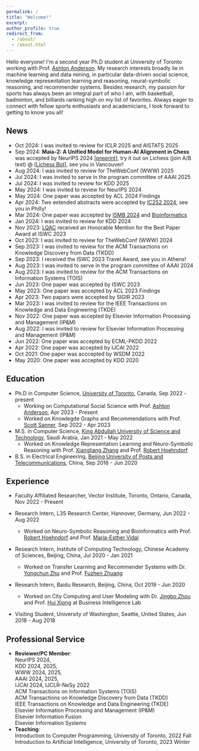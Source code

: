 ```yaml
---
permalink: /
title: "Welcome!"
excerpt:
author_profile: true
redirect_from: 
  - /about/
  - /about.html
---
```


Hello everyone! I'm a second year Ph.D student at University of Toronto working with Prof. [Ashton Anderson](https://www.cs.toronto.edu/~ashton/). My research interests broadly lie in machine learning and data mining, in particular data-driven social science, knowledge representation learning and reasoning, neural-symbolic reasoning, and recommender systems. Besides research, my passion for sports has always been an integral part of who I am, with basketball, badminton, and billiards ranking high on my list of favorites. Always eager to connect with fellow sports enthusiasts and academicians, I look forward to getting to know you all!

## News

* Oct 2024: I was invited to review for ICLR 2025 and AISTATS 2025
* Sep 2024: **Maia-2: A Unified Model for Human-AI Alignment in Chess** was accepted by NeurIPS 2024 \[[preprint](https://arxiv.org/abs/2409.20553)\], try it out on Lichess (join A/B test) @ \[[Lichess Bot](https://lichess.org/@/maia9)\], see you in Vancouver!
* Aug 2024: I was invited to review for TheWebConf (WWW) 2025
* Jul 2024: I was invited to serve in the program committee of AAAI 2025
* Jul 2024: I was invited to review for KDD 2025
* May 2024: I was invited to review for NeurIPS 2024
* May 2024: One paper was accepted by ACL 2024 Findings
* Apr 2024: Two extended abstracts were accepted by [IC2S2 2024](https://ic2s2-2024.org/), see you in Philly!
* Mar 2024: One paper was accepted by [ISMB 2024](https://www.iscb.org/ismb2024/home) and [Bioinformatics](https://academic.oup.com/bioinformatics)
* Jan 2024: I was invited to review for KDD 2024
* Nov 2023: [LQAC](https://link.springer.com/chapter/10.1007/978-3-031-47240-4_28) received an Honorable Mention for the Best Paper Award at ISWC 2023
* Oct 2023: I was invited to review for TheWebConf (WWW) 2024
* Sep 2023: I was invited to review for the ACM Transactions on Knowledge Discovery from Data (TKDD)
* Sep 2023: I received the ISWC 2023 Travel Award, see you in Athens!
* Aug 2023: I was invited to serve in the program committee of AAAI 2024
* Aug 2023: I was invited to review for the ACM Transactions on Information Systems (TOIS)
* Jun 2023: One paper was accepted by ISWC 2023
* May 2023: One paper was accepted by ACL 2023 Findings
* Apr 2023: Two papars were accepted by SIGIR 2023
* Mar 2023: I was invited to review for the IEEE Transactions on Knowledge and Data Engineering (TKDE)
* Nov 2022: One paper was accepted by Elsevier Information Processing and Management (IP&M)
* Aug 2022: I was invited to review for Elsevier Information Processing and Management (IP&M)
* Jun 2022: One paper was accepted by ECML-PKDD 2022
* Apr 2022: One paper was accepted by IJCAI 2022
* Oct 2021: One paper was acccepted by WSDM 2022
* May 2020: One paper was accepted by KDD 2020

## Education

* Ph.D in Computer Science, [University of Toronto](https://web.cs.toronto.edu/), Canada, Sep 2022 - present
  * Working on Computational Social Science with Prof. [Ashton Anderson](https://www.cs.toronto.edu/~ashton/), Apr 2023 - Present
  * Worked on Knowlegde Graphs and Recommendations with Prof. [Scott Sanner](https://www.mie.utoronto.ca/faculty_staff/sanner/), Sep 2022 - Apr 2023
* M.S. in Computer Science, [King Abdullah University of Science and Technology](https://www.kaust.edu.sa/en/), Saudi Arabia, Jan 2021 - May 2022
  * Worked on Knowledge Representation Learning and Neuro-Symbolic Reasoning with Prof. [Xiangliang Zhang](https://engineering.nd.edu/faculty/xiangliang-zhang/) and Prof. [Robert Hoehndorf](https://leechuck.de/)
* B.S. in Electrical Engineering, [Beijing University of Posts and Telecommunications](https://www.bupt.edu.cn/), China, Sep 2016 - Jun 2020

## Experience

* Faculty Affiliated Researcher, Vector Institute, Toronto, Ontario, Canada, Nov 2022 - Present

* Research Intern, L3S Research Center, Hannover, Germany, Jun 2022 - Aug 2022
  * Worked on Neuro-Symbolic Reasoning and Bioinformatics with Prof. [Robert Hoehndorf](https://leechuck.de/) and Prof. [Maria-Esther Vidal](https://www.tib.eu/de/forschung-entwicklung/forschungsgruppen-und-labs/scientific-data-management/mitarbeiterinnen-und-mitarbeiter/maria-esther-vidal)

* Research Intern, Institute of Computing Technology, Chinese Academy of Sciences, Beijing, China, Jul 2020 - Jan 2021
  * Worked on Transfer Learning and Recommender Systems with Dr. [Yongchun Zhu](https://easezyc.github.io/) and Prof. [Fuzhen Zhuang](https://fuzhenzhuang.github.io/) 

* Research Intern, Baidu Research, Beijing, China, Oct 2019 - Jun 2020
  * Worked on City Computing and User Modeling with Dr. [Jingbo Zhou](https://zhoujingbo.github.io/) and Prof. [Hui Xiong](http://datamining.rutgers.edu/) at Business Intelligence Lab

* Visiting Student, University of Washington, Seattle, United States, Jun 2018 - Aug 2018

## Professional Service

* **Reviewer/PC Member**: \
  NeurIPS 2024, \
  KDD 2024, 2025, \
  WWW 2024, 2025, \
  AAAI 2024, 2025, \
  IJCAI 2024, IJCLR-NeSy 2022 \
  ACM Transactions on Information Systems (TOIS) \
  ACM Transactions on Knowledge Discovery from Data (TKDD) \
  IEEE Transactions on Knowledge and Data Engineering (TKDE) \
  Elsevier Information Processing and Management (IP&M) \
  Elsevier Information Fusion \
  Elsevier Information Systems
* **Teaching**: \
  Introduction to Computer Programming, University of Toronto, 2022 Fall \
  Introduction to Artificial Intelligence, University of Toronto, 2023 Winter


<!-- \begin{rSection}{Professional Service}

\textbf{[Reviewer / PC Member] }

\quad Conferences:

\quad\quad NeurIPS 2024, KDD 2024, WWW 2024, AAAI 2024, IJCAI 2024, IJCLR-NeSy 2022

\quad Journals:

\quad\quad ACM Transactions on Information Systems (TOIS)

\quad\quad IEEE Transactions on Knowledge and Data Engineering (TKDE)

\quad\quad ACM Transactions on Knowledge Discovery from Data (TKDD)

\quad\quad Elsevier Information Processing and Management

\quad\quad Elsevier Information Fusion

\quad\quad Elsevier Information Systems -->

<!-- This is the front page of a website that is powered by the [academicpages template](https://github.com/academicpages/academicpages.github.io) and hosted on GitHub pages. [GitHub pages](https://pages.github.com) is a free service in which websites are built and hosted from code and data stored in a GitHub repository, automatically updating when a new commit is made to the respository. This template was forked from the [Minimal Mistakes Jekyll Theme](https://mmistakes.github.io/minimal-mistakes/) created by Michael Rose, and then extended to support the kinds of content that academics have: publications, talks, teaching, a portfolio, blog posts, and a dynamically-generated CV. You can fork [this repository](https://github.com/academicpages/academicpages.github.io) right now, modify the configuration and markdown files, add your own PDFs and other content, and have your own site for free, with no ads! An older version of this template powers my own personal website at [stuartgeiger.com](http://stuartgeiger.com), which uses [this Github repository](https://github.com/staeiou/staeiou.github.io).

A data-driven personal website
======
Like many other Jekyll-based GitHub Pages templates, academicpages makes you separate the website's content from its form. The content & metadata of your website are in structured markdown files, while various other files constitute the theme, specifying how to transform that content & metadata into HTML pages. You keep these various markdown (.md), YAML (.yml), HTML, and CSS files in a public GitHub repository. Each time you commit and push an update to the repository, the [GitHub pages](https://pages.github.com/) service creates static HTML pages based on these files, which are hosted on GitHub's servers free of charge.

Many of the features of dynamic content management systems (like Wordpress) can be achieved in this fashion, using a fraction of the computational resources and with far less vulnerability to hacking and DDoSing. You can also modify the theme to your heart's content without touching the content of your site. If you get to a point where you've broken something in Jekyll/HTML/CSS beyond repair, your markdown files describing your talks, publications, etc. are safe. You can rollback the changes or even delete the repository and start over -- just be sure to save the markdown files! Finally, you can also write scripts that process the structured data on the site, such as [this one](https://github.com/academicpages/academicpages.github.io/blob/master/talkmap.ipynb) that analyzes metadata in pages about talks to display [a map of every location you've given a talk](https://academicpages.github.io/talkmap.html).

Getting started
======
1. Register a GitHub account if you don't have one and confirm your e-mail (required!)
2. Fork [this repository](https://github.com/academicpages/academicpages.github.io) by clicking the "fork" button in the top right. 
3. Go to the repository's settings (rightmost item in the tabs that start with "Code", should be below "Unwatch"). Rename the repository "[your GitHub username].github.io", which will also be your website's URL.
4. Set site-wide configuration and create content & metadata (see below -- also see [this set of diffs](http://archive.is/3TPas) showing what files were changed to set up [an example site](https://getorg-testacct.github.io) for a user with the username "getorg-testacct")
5. Upload any files (like PDFs, .zip files, etc.) to the files/ directory. They will appear at https://[your GitHub username].github.io/files/example.pdf.  
6. Check status by going to the repository settings, in the "GitHub pages" section

Site-wide configuration
------
The main configuration file for the site is in the base directory in [_config.yml](https://github.com/academicpages/academicpages.github.io/blob/master/_config.yml), which defines the content in the sidebars and other site-wide features. You will need to replace the default variables with ones about yourself and your site's github repository. The configuration file for the top menu is in [_data/navigation.yml](https://github.com/academicpages/academicpages.github.io/blob/master/_data/navigation.yml). For example, if you don't have a portfolio or blog posts, you can remove those items from that navigation.yml file to remove them from the header. 

Create content & metadata
------
For site content, there is one markdown file for each type of content, which are stored in directories like _publications, _talks, _posts, _teaching, or _pages. For example, each talk is a markdown file in the [_talks directory](https://github.com/academicpages/academicpages.github.io/tree/master/_talks). At the top of each markdown file is structured data in YAML about the talk, which the theme will parse to do lots of cool stuff. The same structured data about a talk is used to generate the list of talks on the [Talks page](https://academicpages.github.io/talks), each [individual page](https://academicpages.github.io/talks/2012-03-01-talk-1) for specific talks, the talks section for the [CV page](https://academicpages.github.io/cv), and the [map of places you've given a talk](https://academicpages.github.io/talkmap.html) (if you run this [python file](https://github.com/academicpages/academicpages.github.io/blob/master/talkmap.py) or [Jupyter notebook](https://github.com/academicpages/academicpages.github.io/blob/master/talkmap.ipynb), which creates the HTML for the map based on the contents of the _talks directory).

**Markdown generator**

I have also created [a set of Jupyter notebooks](https://github.com/academicpages/academicpages.github.io/tree/master/markdown_generator
) that converts a CSV containing structured data about talks or presentations into individual markdown files that will be properly formatted for the academicpages template. The sample CSVs in that directory are the ones I used to create my own personal website at stuartgeiger.com. My usual workflow is that I keep a spreadsheet of my publications and talks, then run the code in these notebooks to generate the markdown files, then commit and push them to the GitHub repository.

How to edit your site's GitHub repository
------
Many people use a git client to create files on their local computer and then push them to GitHub's servers. If you are not familiar with git, you can directly edit these configuration and markdown files directly in the github.com interface. Navigate to a file (like [this one](https://github.com/academicpages/academicpages.github.io/blob/master/_talks/2012-03-01-talk-1.md) and click the pencil icon in the top right of the content preview (to the right of the "Raw | Blame | History" buttons). You can delete a file by clicking the trashcan icon to the right of the pencil icon. You can also create new files or upload files by navigating to a directory and clicking the "Create new file" or "Upload files" buttons. 

Example: editing a markdown file for a talk
![Editing a markdown file for a talk](/images/editing-talk.png)

For more info
------
More info about configuring academicpages can be found in [the guide](https://academicpages.github.io/markdown/). The [guides for the Minimal Mistakes theme](https://mmistakes.github.io/minimal-mistakes/docs/configuration/) (which this theme was forked from) might also be helpful. -->
